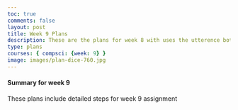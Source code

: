 ```yaml
---
toc: true
comments: false
layout: post
title: Week 9 Plans
description: These are the plans for week 8 with uses the utterence bot
type: plans
courses: { compsci: {week: 9} }
image: images/plan-dice-760.jpg
---
```



#### Summary for week 9
These plans include detailed steps for week 9 assignment

<script src="https://utteranc.es/client.js"
    repo="srivaidyas/student2.0"
    issue-term="pathname"
    label="comments"
    theme="github-light"
    crossorigin="anonymous"
    async>
</script>


